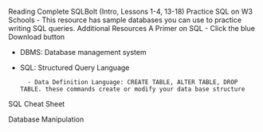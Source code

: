 Reading
Complete SQLBolt (Intro, Lessons 1-4, 13-18)
Practice SQL on W3 Schools - This resource has sample databases you can use to practice writing SQL queries.
Additional Resources
A Primer on SQL - Click the blue Download button
- DBMS: Database management system
- SQL: Structured Query Language

        - Data Definition Language: CREATE TABLE, ALTER TABLE, DROP TABLE. these commands create or modify your data base structure
SQL Cheat Sheet

Database Manipulation
 
